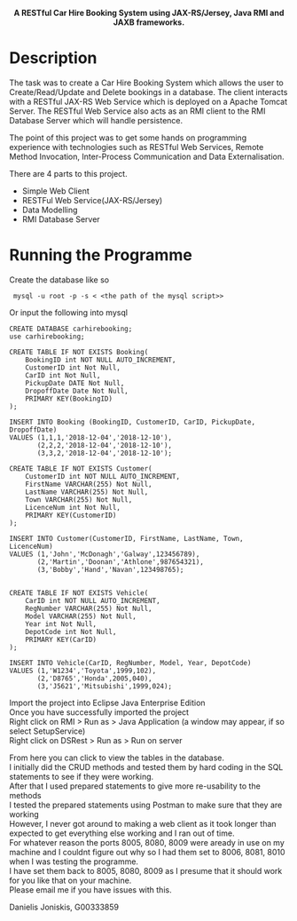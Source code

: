 <p align="center">
  <b>A RESTful Car Hire Booking System using JAX-RS/Jersey, Java RMI and JAXB frameworks.
</b><br>
</p>

# Description
The task was to create a Car Hire Booking System which allows the user to Create/Read/Update and Delete bookings in a database. The client interacts with a RESTful JAX-RS Web Service which is deployed on a Apache Tomcat Server. The RESTful Web Service also acts as an RMI client to the RMI Database Server which will handle persistence.

The point of this project was to get some hands on programming experience with technologies such as RESTful Web Services, Remote Method Invocation, Inter-Process Communication and Data Externalisation.

There are 4 parts to this project.

- Simple Web Client
- RESTFul Web Service(JAX-RS/Jersey)
- Data Modelling
- RMI Database Server

# Running the Programme
Create the database like so
```
 mysql -u root -p -s < <the path of the mysql script>>
```
Or input the following into mysql
```
CREATE DATABASE carhirebooking;
use carhirebooking;

CREATE TABLE IF NOT EXISTS Booking(
	BookingID int NOT NULL AUTO_INCREMENT,
	CustomerID int Not Null,
	CarID int Not Null,
	PickupDate DATE Not Null,
	DropoffDate Date Not Null,
	PRIMARY KEY(BookingID)
);

INSERT INTO Booking (BookingID, CustomerID, CarID, PickupDate, DropoffDate)
VALUES (1,1,1,'2018-12-04','2018-12-10'),
	   (2,2,2,'2018-12-04','2018-12-10'),
	   (3,3,2,'2018-12-04','2018-12-10');
	   	   
CREATE TABLE IF NOT EXISTS Customer(
	CustomerID int NOT NULL AUTO_INCREMENT,
	FirstName VARCHAR(255) Not Null,
	LastName VARCHAR(255) Not Null,
	Town VARCHAR(255) Not Null,
	LicenceNum int Not Null,
	PRIMARY KEY(CustomerID)
); 

INSERT INTO Customer(CustomerID, FirstName, LastName, Town, LicenceNum)
VALUES (1,'John','McDonagh','Galway',123456789),
	   (2,'Martin','Doonan','Athlone',987654321),
	   (3,'Bobby','Hand','Navan',123498765);
	   
	   
CREATE TABLE IF NOT EXISTS Vehicle(
	CarID int NOT NULL AUTO_INCREMENT,
	RegNumber VARCHAR(255) Not Null,
	Model VARCHAR(255) Not Null,
	Year int Not Null,
	DepotCode int Not Null,
	PRIMARY KEY(CarID)
); 

INSERT INTO Vehicle(CarID, RegNumber, Model, Year, DepotCode)
VALUES (1,'W1234','Toyota',1999,102),
	   (2,'D8765','Honda',2005,040),
	   (3,'J5621','Mitsubishi',1999,024);   
```
Import the project into Eclipse Java Enterprise Edition<br>
Once you have successfully imported the project<br>
Right click on RMI > Run as > Java Application (a window may appear, if so select SetupService)<br>
Right click on DSRest > Run as > Run on server<br>

From here you can click to view the tables in the database.<br>
I initially did the CRUD methods and tested them by hard coding in the SQL statements to see if they were working.<br>
After that I used prepared statements to give more re-usability to the methods<br>
I tested the prepared statements using Postman to make sure that they are working<br>
However, I never got around to making a web client as it took longer than expected to get everything else working and I ran out of time.<br>
For whatever reason the ports 8005, 8080, 8009 were aready in use on my machine and I couldnt figure out why so I had them set to 8006, 8081, 8010 when I was testing the programme.<br>
I have set them back to 8005, 8080, 8009 as I presume that it should work for you like that on your machine.<br>
Please email me if you have issues with this.

Danielis Joniskis, G00333859

